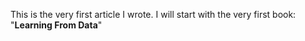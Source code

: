 This is the very first article I wrote. I will start with the very first book: "**Learning From Data**"